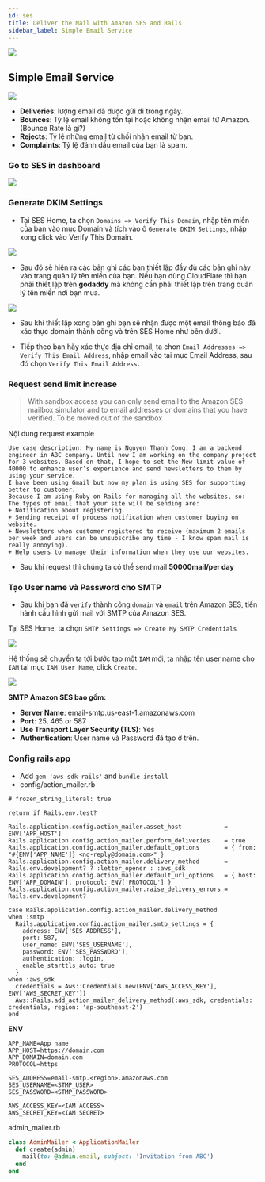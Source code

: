 ```yaml
---
id: ses
title: Deliver the Mail with Amazon SES and Rails
sidebar_label: Simple Email Service
---
```


![](https://hixonrails.com/wp-content/uploads/rails-action-mailer-amazon-ses-ruby-on-rails-action-mailer-with-amazon-ses.png)

## Simple Email Service

![](http://phanmemsaigon.net/wp-content/uploads/2015/02/bao-cao-1.png)

- **Deliveries**: lượng email đã được gửi đi trong ngày.
- **Bounces**: Tỷ lệ email không tồn tại hoặc không nhận email từ Amazon. (Bounce Rate là gì?)
- **Rejects**: Tỷ lệ những email từ chối nhận email từ bạn.
- **Complaints**: Tỷ lệ đánh dấu email của bạn là spam.

### Go to SES in dashboard
![](https://dab1nmslvvntp.cloudfront.net/wp-content/uploads/2016/06/1466528569ses_home.png)

### Generate DKIM Settings
- Tại SES Home, ta chọn `Domains => Verify This Domain`, nhập tên miền của bạn vào mục Domain và tích vào ô `Generate DKIM Settings`, nhập xong click vào Verify This Domain.

![](https://hocmangmaytinh.com/wp-content/uploads/2017/11/verify-a-new-domain-amazon-ses-768x321.png)

- Sau đó sẽ hiện ra các bản ghi các bạn thiết lập đầy đủ các bản ghi này vào trang quản lý tên miền của bạn. Nếu bạn dùng CloudFlare thì bạn phải thiết lập trên **godaddy** mà không cần phải thiết lập trên trang quản lý tên miền nơi bạn mua.

![](https://lh3.googleusercontent.com/8GHV7SP3gbui2xa_jPUNSAmED0QnSYIfXtgObWeqpBpXg2Obph9NiA3ogzC__Npww-msMfU8fhponeEQpWY3KzCbS3t1eCwqBRUAbsKDIMaSvm4aAoF4-mmbdxfXuCaZE4urDwSDopQYyS-KSBbZ5MkX421Rw-Ed0063r0sRd8aYJUhf6N9NGmrMQZYjTUe2k-WF2uJHbpOSebwOeTzHh2xv3cSY5lZwrgXCJx-ggb8hjTNYVpNwjx7CjsA8NlNBCoRBmseHoDKypu2CYeMSO1Lr4HmMbN5egW2yIV9qkd25LjMhqa7lq_qKKb7F8lEs-d6XIE_qWFOhg-pljMPVXyOJ1d45wtgClQlVKujwgNTd6TK2BZgMV3WYtdMs4YQlh34sgXREo3LD5s1_q6GXC_PjqKOVaJRtBBf6PAs3fTCoOhAzWC4XG7ZbmvVW_uw-greJ1_rhYiK8tZ632D3MIsZLclhxJGBLjiPSF8V4h9h-rUZ3aMzSr2VXlg8P408WitWwobXEySH8wew_U16VBelLSkpnhG3HFMPV5ANyChm8kSduoZj5JdxXMPhSNg-2ztijcNhfL3DivuJk6tn8hZ3wNucAgSBMsAzRd13v_x9gsSalAFfcgpyeAcjvlqQTcN2NhHVm3dztWsyqrdHWNrm07V7YC3WiHZmzw72I-ztn78ChWwphoVEftvHdYJs=w2314-h1370-no?authuser=0)

- Sau khi thiết lập xong bản ghi bạn sẽ nhận được một email thông báo đã xác thực domain thành công và trên SES Home như bên dưới.



- Tiếp theo bạn hãy xác thực địa chỉ email, ta chon `Email Addresses => Verify This Email Address`, nhập email vào tại mục Email Address, sau đó chọn `Verify This Email Address.`

### Request send limit increase

> With sandbox access you can only send email to the Amazon SES mailbox simulator and to email addresses or domains that you have verified. To be moved out of the sandbox

Nội dung request example

```
Use case description: My name is Nguyen Thanh Cong. I am a backend engineer in ABC company. Until now I am working on the company project for 3 websites. Based on that, I hope to set the New limit value of 40000 to enhance user’s experience and send newsletters to them by using your service. 
I have been using Gmail but now my plan is using SES for supporting better to customer. 
Because I am using Ruby on Rails for managing all the websites, so: 
The types of email that your site will be sending are: 
+ Notification about registering.
+ Sending receipt of process notification when customer buying on website.
+ Newsletters when customer registered to receive (maximum 2 emails per week and users can be unsubscribe any time - I know spam mail is really annoying).
+ Help users to manage their information when they use our websites.
```

- Sau khi request thì chúng ta có thể send mail **50000mail/per day**

### Tạo User name và Password cho SMTP
- Sau khi bạn đã `verify` thành công `domain` và `email` trên Amazon SES, tiến hành cấu hình gửi mail với SMTP của Amazon SES.

Tại SES Home, ta chọn `SMTP Settings => Create My SMTP Credentials`

![](https://hocmangmaytinh.com/wp-content/uploads/2017/11/create-my-smtp-credentials.png)

Hệ thống sẽ chuyển ta tới bước tạo một `IAM` mới, ta nhập tên user name cho `IAM` tại mục `IAM User Name`, click `Create`.

![](https://hocmangmaytinh.com/wp-content/uploads/2017/11/iam-user-name.png)

**SMTP Amazon SES bao gồm:**

- **Server Name**: email-smtp.us-east-1.amazonaws.com
- **Port**: 25, 465 or 587
- **Use Transport Layer Security (TLS)**: Yes
- **Authentication**: User name và Password đã tạo ở trên.

### Config rails app
- Add `gem 'aws-sdk-rails'` and `bundle install`
- config/action_mailer.rb

```
# frozen_string_literal: true

return if Rails.env.test?

Rails.application.config.action_mailer.asset_host            = ENV['APP_HOST']
Rails.application.config.action_mailer.perform_deliveries    = true
Rails.application.config.action_mailer.default_options       = { from: "#{ENV['APP_NAME']} <no-reply@domain.com>" }
Rails.application.config.action_mailer.delivery_method       = Rails.env.development? ? :letter_opener : :aws_sdk
Rails.application.config.action_mailer.default_url_options   = { host: ENV['APP_DOMAIN'], protocol: ENV['PROTOCOL'] }
Rails.application.config.action_mailer.raise_delivery_errors = Rails.env.development?

case Rails.application.config.action_mailer.delivery_method
when :smtp
  Rails.application.config.action_mailer.smtp_settings = {
    address: ENV['SES_ADDRESS'],
    port: 587,
    user_name: ENV['SES_USERNAME'],
    password: ENV['SES_PASSWORD'],
    authentication: :login,
    enable_starttls_auto: true
  }
when :aws_sdk
  credentials = Aws::Credentials.new(ENV['AWS_ACCESS_KEY'], ENV['AWS_SECRET_KEY'])
  Aws::Rails.add_action_mailer_delivery_method(:aws_sdk, credentials: credentials, region: 'ap-southeast-2')
end
```

**ENV**

```
APP_NAME=App name
APP_HOST=https://domain.com
APP_DOMAIN=domain.com
PROTOCOL=https

SES_ADDRESS=email-smtp.<region>.amazonaws.com
SES_USERNAME=<STMP_USER>
SES_PASSWORD=<STMP_PASSWORD>

AWS_ACCESS_KEY=<IAM ACCESS>
AWS_SECRET_KEY=<IAM SECRET>
```

admin_mailer.rb

```ruby
class AdminMailer < ApplicationMailer
  def create(admin)
    mail(to: @admin.email, subject: 'Invitation from ABC')
  end
end
```
